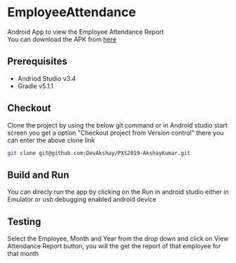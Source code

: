 # EmployeeAttendance

Android App to view the Employee Attendance Report<br />
You can download the APK from  [here](https://github.com/DevAkshay/PXS2019-AkshayKumar/blob/master/app-debug.apk) 

## Prerequisites

- Andriod Studio v3.4
- Gradle v5.1.1

## Checkout

Clone the project by using the below git command or in Android studio start screen you get a option "Checkout project from Version control" there you can enter the above clone link

```bash
git clone git@github.com:DevAkshay/PXS2019-AkshayKumar.git
```

## Build and Run

You can direcly run the app by clicking on the Run in android studio either in Emulator or usb debugging enabled android device

## Testing

Select the Employee, Month and Year from the drop down and click on View Attendance Report button, you will the get the report of that employee for that month


